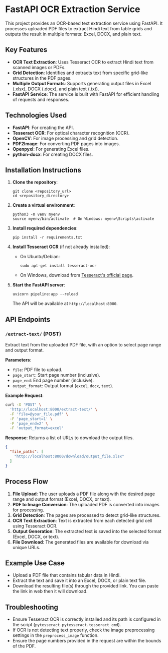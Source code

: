 
# FastAPI OCR Extraction Service

This project provides an OCR-based text extraction service using FastAPI. It processes uploaded PDF files to extract Hindi text from table grids and outputs the result in multiple formats: Excel, DOCX, and plain text.

## Key Features

- **OCR Text Extraction**: Uses Tesseract OCR to extract Hindi text from scanned images or PDFs.
- **Grid Detection**: Identifies and extracts text from specific grid-like structures in the PDF pages.
- **Multiple Output Formats**: Supports generating output files in Excel (.xlsx), DOCX (.docx), and plain text (.txt).
- **FastAPI Service**: The service is built with FastAPI for efficient handling of requests and responses.

## Technologies Used

- **FastAPI**: For creating the API.
- **Tesseract OCR**: For optical character recognition (OCR).
- **OpenCV**: For image processing and grid detection.
- **PDF2Image**: For converting PDF pages into images.
- **Openpyxl**: For generating Excel files.
- **python-docx**: For creating DOCX files.

## Installation Instructions

1. **Clone the repository**:
   ```
   git clone <repository_url>
   cd <repository_directory>
   ```

2. **Create a virtual environment**:
   ```
   python3 -m venv myenv
   source myenv/bin/activate  # On Windows: myenv\Scripts\activate
   ```

3. **Install required dependencies**:
   ```
   pip install -r requirements.txt
   ```

4. **Install Tesseract OCR** (if not already installed):
   - On Ubuntu/Debian:
     ```
     sudo apt-get install tesseract-ocr
     ```
   - On Windows, download from [Tesseract's official page](https://github.com/tesseract-ocr/tesseract).

5. **Start the FastAPI server**:
   ```
   uvicorn pipeline:app --reload
   ```

   The API will be available at `http://localhost:8000`.

## API Endpoints

### `/extract-text/` (POST)
Extract text from the uploaded PDF file, with an option to select page range and output format.

**Parameters**:
- `file`: PDF file to upload.
- `page_start`: Start page number (inclusive).
- `page_end`: End page number (inclusive).
- `output_format`: Output format (`excel`, `docx`, `text`).

**Example Request**:
```bash
curl -X 'POST' \
  'http://localhost:8000/extract-text/' \
  -F 'file=@your_file.pdf' \
  -F 'page_start=1' \
  -F 'page_end=2' \
  -F 'output_format=excel'
```

**Response**:
Returns a list of URLs to download the output files.

```json
{
  "file_paths": [
    "http://localhost:8000/download/output_file.xlsx"
  ]
}
```


## Process Flow

1. **File Upload**: The user uploads a PDF file along with the desired page range and output format (Excel, DOCX, or text).
2. **PDF to Image Conversion**: The uploaded PDF is converted into images for processing.
3. **Grid Detection**: The pages are processed to detect grid-like structures.
4. **OCR Text Extraction**: Text is extracted from each detected grid cell using Tesseract OCR.
5. **Output Generation**: The extracted text is saved into the selected format (Excel, DOCX, or text).
6. **File Download**: The generated files are available for download via unique URLs.

## Example Use Case

- Upload a PDF file that contains tabular data in Hindi.
- Extract the text and save it into an Excel, DOCX, or plain text file.
- Download the resulting file(s) through the provided link. You can paste the link in web then it will download.

## Troubleshooting

- Ensure Tesseract OCR is correctly installed and its path is configured in the script (`pytesseract.pytesseract.tesseract_cmd`).
- If OCR is not detecting text properly, check the image preprocessing settings in the `preprocess_image` function.
- Ensure the page numbers provided in the request are within the bounds of the PDF.
